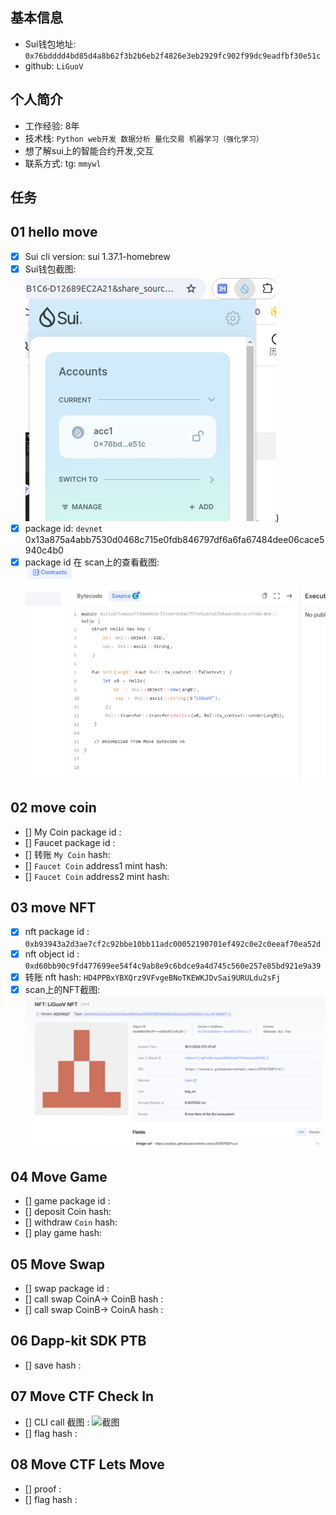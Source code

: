 ## 基本信息
- Sui钱包地址: `0x76bdddd4bd85d4a8b62f3b2b6eb2f4826e3eb2929fc902f99dc9eadfbf30e51c`
- github: `LiGuoV`

## 个人简介
- 工作经验: 8年
- 技术栈: `Python web开发 数据分析 量化交易 机器学习（强化学习）` 
- 想了解sui上的智能合约开发,交互
- 联系方式: tg: `mmywl` 

## 任务

##   01 hello move  
- [x] Sui cli version: sui 1.37.1-homebrew
- [x] Sui钱包截图: ![Sui钱包截图](./images/钱包.png))
- [x] package id: `devnet` 0x13a875a4abb7530d0468c715e0fdb846797df6a6fa67484dee06cace5940c4b0
- [x] package id 在 scan上的查看截图:![Scan截图](./images/packge-hello.png)

##   02 move coin
- [] My Coin package id : 
- [] Faucet package id : 
- [] 转账 `My Coin` hash:
- [] `Faucet Coin` address1 mint hash:
- [] `Faucet Coin` address2 mint hash:

##   03 move NFT
- [x] nft package id : `0xb93943a2d3ae7cf2c92bbe10bb11adc00052190701ef492c0e2c0eeaf70ea52d`
- [x] nft object id : `0xd60bb90c9fd477699ee54f4c9ab8e9c6bdce9a4d745c560e257e85bd921e9a39`
- [x] 转账 nft  hash: `HD4PPBxYBXQrz9VFvgeBNoTKEWKJDvSai9URULdu2sFj`
- [x] scan上的NFT截图:![Scan截图](./images/nft.png)

##   04 Move Game
- [] game package id :
- [] deposit Coin hash:
- [] withdraw `Coin` hash:
- [] play game hash:

##   05 Move Swap
- [] swap package id :
- [] call swap CoinA-> CoinB  hash :
- [] call swap CoinB-> CoinA  hash :

##   06 Dapp-kit SDK PTB
- [] save hash :

##   07 Move CTF Check In
- [] CLI call 截图 : ![截图](./images/你的图片地址)
- [] flag hash :

##   08 Move CTF Lets Move
- [] proof : 
- [] flag hash :
